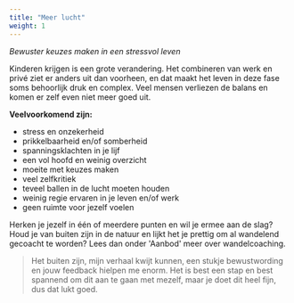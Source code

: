 ```yaml
---
title: "Meer lucht"
weight: 1
---
```


*Bewuster keuzes maken in een stressvol leven*

Kinderen krijgen is een grote verandering. Het combineren van werk en privé ziet er anders uit dan voorheen, en dat maakt het leven in deze fase soms behoorlijk druk en complex. Veel mensen verliezen de balans en komen er zelf even niet meer goed uit.

**Veelvoorkomend zijn:**
- stress en onzekerheid
- prikkelbaarheid en/of somberheid
- spanningsklachten in je lijf
- een vol hoofd en weinig overzicht
- moeite met keuzes maken
- veel zelfkritiek
- teveel ballen in de lucht moeten houden
- weinig regie ervaren in je leven en/of werk
- geen ruimte voor jezelf voelen

Herken je jezelf in één of meerdere punten en wil je ermee aan de slag? Houd je van buiten zijn in de natuur en lijkt het je prettig om al wandelend gecoacht te worden?
Lees dan onder 'Aanbod' meer over wandelcoaching.

> Het buiten zijn, mijn verhaal kwijt kunnen, een stukje bewustwording en jouw
> feedback hielpen me enorm. Het is best een stap en best spannend om dit aan te
> gaan met mezelf, maar je doet dit heel fijn, dus dat lukt goed.
